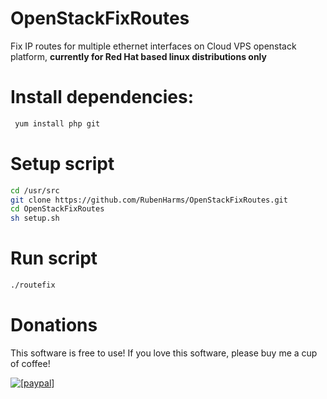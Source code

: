 # OpenStackFixRoutes
Fix IP routes for multiple ethernet interfaces on Cloud VPS openstack platform, **currently for Red Hat based linux distributions only**

# Install dependencies:

``` bash
 yum install php git
```

# Setup script

``` bash
cd /usr/src
git clone https://github.com/RubenHarms/OpenStackFixRoutes.git
cd OpenStackFixRoutes
sh setup.sh
```

# Run script
``` bash
./routefix
```

# Donations

This software is free to use! If you love this software, please buy me a cup of coffee!

<a href="https://www.paypal.com/cgi-bin/webscr?cmd=_s-xclick&hosted_button_id=3M7CDKARQEZXN"><img src="https://www.paypalobjects.com/en_US/i/btn/btn_donate_LG.gif" alt="[paypal]" /></a>

